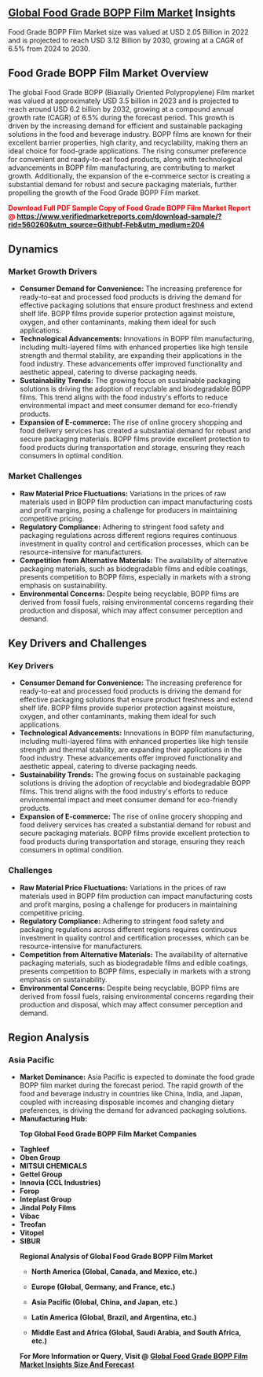 <h2><a href="https://www.verifiedmarketreports.com/download-sample/?rid=560260&amp;utm_source=Githubf&amp;utm_medium=204" target="_blank">Global Food Grade BOPP Film Market</a> Insights</h2><p>Food Grade BOPP Film Market size was valued at USD 2.05 Billion in 2022 and is projected to reach USD 3.12 Billion by 2030, growing at a CAGR of 6.5% from 2024 to 2030.</p><p> <h2>Food Grade BOPP Film Market Overview</h2> <p>The global Food Grade BOPP (Biaxially Oriented Polypropylene) Film market was valued at approximately USD 3.5 billion in 2023 and is projected to reach around USD 6.2 billion by 2032, growing at a compound annual growth rate (CAGR) of 6.5% during the forecast period. This growth is driven by the increasing demand for efficient and sustainable packaging solutions in the food and beverage industry. BOPP films are known for their excellent barrier properties, high clarity, and recyclability, making them an ideal choice for food-grade applications. The rising consumer preference for convenient and ready-to-eat food products, along with technological advancements in BOPP film manufacturing, are contributing to market growth. Additionally, the expansion of the e-commerce sector is creating a substantial demand for robust and secure packaging materials, further propelling the growth of the Food Grade BOPP Film market. </p> <p><strong><p><span class=""><span style="color: #ff0000;"><strong>Download Full PDF Sample Copy of Food Grade BOPP Film Market Report</strong> @ </span><a href="https://www.verifiedmarketreports.com/download-sample/?rid=560260&amp;utm_source=Githubf-Feb&amp;utm_medium=204" target="_blank">https://www.verifiedmarketreports.com/download-sample/?rid=560260&amp;utm_source=Githubf-Feb&amp;utm_medium=204</a></span></p></strong></p> <h2>Dynamics</h2> <h3>Market Growth Drivers</h3> <ul> <li><strong>Consumer Demand for Convenience:</strong> The increasing preference for ready-to-eat and processed food products is driving the demand for effective packaging solutions that ensure product freshness and extend shelf life. BOPP films provide superior protection against moisture, oxygen, and other contaminants, making them ideal for such applications. </li> <li><strong>Technological Advancements:</strong> Innovations in BOPP film manufacturing, including multi-layered films with enhanced properties like high tensile strength and thermal stability, are expanding their applications in the food industry. These advancements offer improved functionality and aesthetic appeal, catering to diverse packaging needs. </li> <li><strong>Sustainability Trends:</strong> The growing focus on sustainable packaging solutions is driving the adoption of recyclable and biodegradable BOPP films. This trend aligns with the food industry's efforts to reduce environmental impact and meet consumer demand for eco-friendly products. </li> <li><strong>Expansion of E-commerce:</strong> The rise of online grocery shopping and food delivery services has created a substantial demand for robust and secure packaging materials. BOPP films provide excellent protection to food products during transportation and storage, ensuring they reach consumers in optimal condition. </li> </ul> <h3>Market Challenges</h3> <ul> <li><strong>Raw Material Price Fluctuations:</strong> Variations in the prices of raw materials used in BOPP film production can impact manufacturing costs and profit margins, posing a challenge for producers in maintaining competitive pricing. </li> <li><strong>Regulatory Compliance:</strong> Adhering to stringent food safety and packaging regulations across different regions requires continuous investment in quality control and certification processes, which can be resource-intensive for manufacturers. </li> <li><strong>Competition from Alternative Materials:</strong> The availability of alternative packaging materials, such as biodegradable films and edible coatings, presents competition to BOPP films, especially in markets with a strong emphasis on sustainability. </li> <li><strong>Environmental Concerns:</strong> Despite being recyclable, BOPP films are derived from fossil fuels, raising environmental concerns regarding their production and disposal, which may affect consumer perception and demand. </li> </ul> <h2>Key Drivers and Challenges</h2> <h3>Key Drivers</h3> <ul> <li><strong>Consumer Demand for Convenience:</strong> The increasing preference for ready-to-eat and processed food products is driving the demand for effective packaging solutions that ensure product freshness and extend shelf life. BOPP films provide superior protection against moisture, oxygen, and other contaminants, making them ideal for such applications. </li> <li><strong>Technological Advancements:</strong> Innovations in BOPP film manufacturing, including multi-layered films with enhanced properties like high tensile strength and thermal stability, are expanding their applications in the food industry. These advancements offer improved functionality and aesthetic appeal, catering to diverse packaging needs. </li> <li><strong>Sustainability Trends:</strong> The growing focus on sustainable packaging solutions is driving the adoption of recyclable and biodegradable BOPP films. This trend aligns with the food industry's efforts to reduce environmental impact and meet consumer demand for eco-friendly products. </li> <li><strong>Expansion of E-commerce:</strong> The rise of online grocery shopping and food delivery services has created a substantial demand for robust and secure packaging materials. BOPP films provide excellent protection to food products during transportation and storage, ensuring they reach consumers in optimal condition. </li> </ul> <h3>Challenges</h3> <ul> <li><strong>Raw Material Price Fluctuations:</strong> Variations in the prices of raw materials used in BOPP film production can impact manufacturing costs and profit margins, posing a challenge for producers in maintaining competitive pricing. </li> <li><strong>Regulatory Compliance:</strong> Adhering to stringent food safety and packaging regulations across different regions requires continuous investment in quality control and certification processes, which can be resource-intensive for manufacturers. </li> <li><strong>Competition from Alternative Materials:</strong> The availability of alternative packaging materials, such as biodegradable films and edible coatings, presents competition to BOPP films, especially in markets with a strong emphasis on sustainability. </li> <li><strong>Environmental Concerns:</strong> Despite being recyclable, BOPP films are derived from fossil fuels, raising environmental concerns regarding their production and disposal, which may affect consumer perception and demand. </li> </ul> <h2>Region Analysis</h2> <h3>Asia Pacific</h3> <ul> <li><strong>Market Dominance:</strong> Asia Pacific is expected to dominate the food grade BOPP film market during the forecast period. The rapid growth of the food and beverage industry in countries like China, India, and Japan, coupled with increasing disposable incomes and changing dietary preferences, is driving the demand for advanced packaging solutions. </li> <li><strong>Manufacturing Hub:</strong</p><p><strong>Top Global Food Grade BOPP Film Market Companies</strong></p><div data-test-id=""><p><li>Taghleef</li><li> Oben Group</li><li> MITSUI CHEMICALS</li><li> Gettel Group</li><li> Innovia (CCL Industries)</li><li> Forop</li><li> Inteplast Group</li><li> Jindal Poly Films</li><li> Vibac</li><li> Treofan</li><li> Vitopel</li><li> SIBUR</li></p><div><strong>Regional Analysis of&nbsp;Global Food Grade BOPP Film Market</strong></div><ul><li dir="ltr"><p dir="ltr">North America&nbsp;(Global, Canada, and Mexico, etc.)</p></li><li dir="ltr"><p dir="ltr">Europe (Global, Germany, and France, etc.)</p></li><li dir="ltr"><p dir="ltr">Asia Pacific&nbsp;(Global, China, and Japan, etc.)</p></li><li dir="ltr"><p dir="ltr">Latin America&nbsp;(Global, Brazil, and Argentina, etc.)</p></li><li dir="ltr">Middle East and Africa&nbsp;(Global, Saudi Arabia, and South Africa, etc.)</li></ul><p><strong>For More Information or Query, Visit @&nbsp;</strong><strong><a href="https://www.verifiedmarketreports.com/product/food-grade-bopp-film-market/?utm_source=Githubf&amp;utm_medium=204" target="_blank">Global Food Grade BOPP Film Market Insights Size And Forecast</a></strong></p></div>
